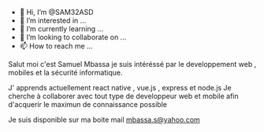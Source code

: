 - 👋 Hi, I’m @SAM32ASD
- 👀 I’m interested in ...
- 🌱 I’m currently learning ...
- 💞️ I’m looking to collaborate on ...
- 📫 How to reach me ...
 
<!---
SAM32ASD/SAM32ASD is a ✨ special ✨ repository because its `README.md` (this file) appears on your GitHub profile.
You can click the Preview link to take  a look at your changes.   
--->
Salut moi c'est Samuel Mbassa 
je suis intéréssé par le developpement web , mobiles et la sécurité informatique. 

J' apprends actuellement  react native , vue.js ,  express et node.js 
Je cherche à collaborer avec tout type de developpeur web et mobile afin d'acquerir le maximun de connaissance possible

Je suis disponible sur ma boite mail mbassa.s@yahoo.com
